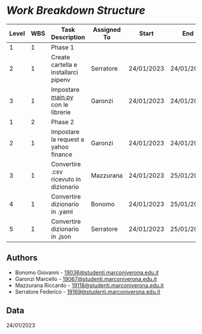 ﻿# ___Work Breakdown Structure___

|Level|WBS|Task Description|Assigned To|Start|End|Notes|
|-----|---|----------------|-----------|-----|---|-----|
| 1   | 1 | Phase 1| | | |
| 2   | 1 | Create cartella e installarci pipenv| Serratore|24/01/2023|24/01/2023| |
| 3   | 1 | Impostare [main.py](http://main.py/) con le librerie|Garonzi|24/01/2023|24/01/2023| |
| 1   | 2 | Phase 2| | | | |
| 2   | 1 | Impostare la request a yahoo finance|Garonzi|24/01/2023|24/01/2023|Usare libreria requests|
| 3   | 1 | Convertire .csv ricevuto in dizionario|Mazzurana|24/01/2023|25/01/2023|Usare libreria csv|
| 4   | 1 | Convertire dizionario in .yaml|Bonomo|24/01/2023|25/01/2023|Usare libreria pyyaml|
|5    | 1 | Convertire dizionario in .json|Serratore|24/01/2023|25/01/2023|Usare libreria json|

## Authors

- Bonomo Giovanni - 19036@studenti.marconiverona.edu.it
- Garonzi Marcello - 19067@studenti.marconiverona.edu.it
- Mazzurana Riccardo - 19118@studenti.marconiverona.edu.it
- Serratore Federico - 19169@studenti.marconiverona.edu.it

## Data

24/01/2023
